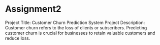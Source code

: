 # Assignment2
Project Title: Customer Churn Prediction System Project Description: Customer churn refers to the loss of clients or subscribers. Predicting customer churn is crucial for businesses to retain valuable customers and reduce loss.

